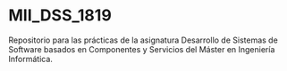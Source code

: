 # MII_DSS_1819
 Repositorio para las prácticas de la asignatura Desarrollo de Sistemas de Software basados en Componentes y Servicios del Máster en Ingeniería Informática.
